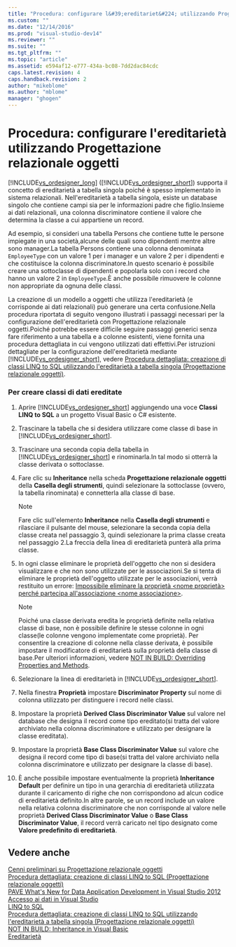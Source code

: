 ```yaml
---
title: "Procedura: configurare l&#39;ereditariet&#224; utilizzando Progettazione relazionale oggetti | Microsoft Docs"
ms.custom: ""
ms.date: "12/14/2016"
ms.prod: "visual-studio-dev14"
ms.reviewer: ""
ms.suite: ""
ms.tgt_pltfrm: ""
ms.topic: "article"
ms.assetid: e594af12-e777-434a-bc08-7dd2dac84cdc
caps.latest.revision: 4
caps.handback.revision: 2
author: "mikeblome"
ms.author: "mblome"
manager: "ghogen"
---
```

# Procedura: configurare l&#39;ereditariet&#224; utilizzando Progettazione relazionale oggetti
[!INCLUDE[vs_ordesigner_long](../data-tools/includes/vs_ordesigner_long_md.md)] \([!INCLUDE[vs_ordesigner_short](../data-tools/includes/vs_ordesigner_short_md.md)]\) supporta il concetto di ereditarietà a tabella singola poiché è spesso implementato in sistema relazionali. Nell'ereditarietà a tabella singola, esiste un database singolo che contiene campi sia per le informazioni padre che figlio.Insieme ai dati relazionali, una colonna discriminatore contiene il valore che determina la classe a cui appartiene un record.  
  
 Ad esempio, si consideri una tabella Persons che contiene tutte le persone impiegate in una società,alcune delle quali sono dipendenti mentre altre sono manager.La tabella Persons contiene una colonna denominata `EmployeeType` con un valore 1 per i manager e un valore 2 per i dipendenti e che costituisce la colonna discriminatore.In questo scenario è possibile creare una sottoclasse di dipendenti e popolarla solo con i record che hanno un valore 2 in `EmployeeType`.È anche possibile rimuovere le colonne non appropriate da ognuna delle classi.  
  
 La creazione di un modello a oggetti che utilizza l'ereditarietà \(e corrisponde ai dati relazionali\) può generare una certa confusione.Nella procedura riportata di seguito vengono illustrati i passaggi necessari per la configurazione dell'ereditarietà con Progettazione relazionale oggetti.Poiché potrebbe essere difficile seguire passaggi generici senza fare riferimento a una tabella e a colonne esistenti, viene fornita una procedura dettagliata in cui vengono utilizzati dati effettivi.Per istruzioni dettagliate per la configurazione dell'ereditarietà mediante [!INCLUDE[vs_ordesigner_short](../data-tools/includes/vs_ordesigner_short_md.md)], vedere [Procedura dettagliata: creazione di classi LINQ to SQL utilizzando l'ereditarietà a tabella singola \(Progettazione relazionale oggetti\)](../data-tools/walkthrough-creating-linq-to-sql-classes-by-using-single-table-inheritance-o-r-designer.md).  
  
### Per creare classi di dati ereditate  
  
1.  Aprire [!INCLUDE[vs_ordesigner_short](../data-tools/includes/vs_ordesigner_short_md.md)] aggiungendo una voce **Classi LINQ to SQL** a un progetto Visual Basic o C\# esistente.  
  
2.  Trascinare la tabella che si desidera utilizzare come classe di base in [!INCLUDE[vs_ordesigner_short](../data-tools/includes/vs_ordesigner_short_md.md)].  
  
3.  Trascinare una seconda copia della tabella in [!INCLUDE[vs_ordesigner_short](../data-tools/includes/vs_ordesigner_short_md.md)] e rinominarla.In tal modo si otterrà la classe derivata o sottoclasse.  
  
4.  Fare clic su **Inheritance** nella scheda **Progettazione relazionale oggetti** della **Casella degli strumenti**, quindi selezionare la sottoclasse \(ovvero, la tabella rinominata\) e connetterla alla classe di base.  
  
    > [!NOTE]
    >  Fare clic sull'elemento **Inheritance** nella **Casella degli strumenti** e rilasciare il pulsante del mouse, selezionare la seconda copia della classe creata nel passaggio 3, quindi selezionare la prima classe creata nel passaggio 2.La freccia della linea di ereditarietà punterà alla prima classe.  
  
5.  In ogni classe eliminare le proprietà dell'oggetto che non si desidera visualizzare e che non sono utilizzate per le associazioni.Se si tenta di eliminare le proprietà dell'oggetto utilizzate per le associazioni, verrà restituito un errore: [Impossibile eliminare la proprietà \<nome proprietà\> perché partecipa all'associazione \<nome associazione\>](../data-tools/the-property-property-name-cannot-be-deleted-because-it-is-participating-in-the-association-association-name.md).  
  
    > [!NOTE]
    >  Poiché una classe derivata eredita le proprietà definite nella relativa classe di base, non è possibile definire le stesse colonne in ogni classe\(le colonne vengono implementate come proprietà\). Per consentire la creazione di colonne nella classe derivata, è possibile impostare il modificatore di ereditarietà sulla proprietà della classe di base.Per ulteriori informazioni, vedere [NOT IN BUILD: Overriding Properties and Methods](http://msdn.microsoft.com/it-it/2167e8f5-1225-4b13-9ebd-02591ba90213).  
  
6.  Selezionare la linea di ereditarietà in [!INCLUDE[vs_ordesigner_short](../data-tools/includes/vs_ordesigner_short_md.md)].  
  
7.  Nella finestra **Proprietà** impostare **Discriminator Property** sul nome di colonna utilizzato per distinguere i record nelle classi.  
  
8.  Impostare la proprietà **Derived Class Discriminator Value** sul valore nel database che designa il record come tipo ereditato\(si tratta del valore archiviato nella colonna discriminatore e utilizzato per designare la classe ereditata\).  
  
9. Impostare la proprietà **Base Class Discriminator Value** sul valore che designa il record come tipo di base\(si tratta del valore archiviato nella colonna discriminatore e utilizzato per designare la classe di base\).  
  
10. È anche possibile impostare eventualmente la proprietà **Inheritance Default** per definire un tipo in una gerarchia di ereditarietà utilizzata durante il caricamento di righe che non corrispondono ad alcun codice di ereditarietà definito.In altre parole, se un record include un valore nella relativa colonna discriminatore che non corrisponde al valore nelle proprietà **Derived Class Discriminator Value** o **Base Class Discriminator Value**, il record verrà caricato nel tipo designato come **Valore predefinito di ereditarietà**.  
  
## Vedere anche  
 [Cenni preliminari su Progettazione relazionale oggetti](../Topic/LINQ%20to%20SQL%20Tools%20in%20Visual%20Studio1.md)   
 [Procedura dettagliata: creazione di classi LINQ to SQL \(Progettazione relazionale oggetti\)](../Topic/Walkthrough:%20Creating%20LINQ%20to%20SQL%20Classes%20\(O-R%20Designer\).md)   
 [PAVE What's New for Data Application Development in Visual Studio 2012](http://msdn.microsoft.com/it-it/3d50d68f-5f44-4915-842f-6d42fce793f1)   
 [Accesso ai dati in Visual Studio](../data-tools/accessing-data-in-visual-studio.md)   
 [LINQ to SQL](../Topic/LINQ%20to%20SQL.md)   
 [Procedura dettagliata: creazione di classi LINQ to SQL utilizzando l'ereditarietà a tabella singola \(Progettazione relazionale oggetti\)](../data-tools/walkthrough-creating-linq-to-sql-classes-by-using-single-table-inheritance-o-r-designer.md)   
 [NOT IN BUILD: Inheritance in Visual Basic](http://msdn.microsoft.com/it-it/e5e6e240-ed31-4657-820c-079b7c79313c)   
 [Ereditarietà](/dotnet/csharp/programming-guide/classes-and-structs/inheritance)